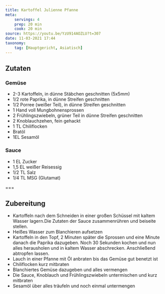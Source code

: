 ```yaml
---
title: Kartoffel Julienne Pfanne
meta:
    servings: 4
    prep: 20 min
    cook: 20 min
source: https://youtu.be/YzU914AOZLU?t=307
date: 11-03-2021 17:44
taxonomy:
    tag: [Hauptgericht, Asiatisch]
---
```

## Zutaten

### Gemüse
* 2-3 Kartoffeln, in dünne Stäbchen geschnitten (5x5mm)
* 1/2 rote Paprika, in dünne Streifen geschnitten
* 1/2 Porree (weißer Teil), in dünne Streifen geschnitten
* 1 Hand voll Mungbohnensprossen
* 2 Frühlingszwiebeln, grüner Teil in dünne Streifen geschnitten
* 2 Knoblauchzehen, fein gehackt
* 1 TL Chiliflocken
* Bratöl
* 1EL Sesamöl

### Sauce
* 1 EL Zucker
* 1,5 EL weißer Reisessig
* 1/2 TL Salz
* 1/4 TL MSG (Glutamat)

===
## Zubereitung

* Kartoffeln nach dem Schneiden in einer großen Schüssel mit kaltem Wasser lagern.Die Zutaten der Sauce zusammenrühren und beiseite stellen.
* Heißes Wasser zum Blanchieren aufsetzen
* Kartoffeln in den Topf, 2 Minuten später die Sprossen und eine Minute danach die Paprika dazugeben. Noch 30 Sekunden kochen und nun alles herausholen und in kaltem Wasser abschrecken. Anschließend abtropfen lassen.
* Lauch in einer Pfanne mit Öl anbraten bis das Gemüse gut benetzt ist
* Chiliflocken kurz mitbraten
* Blanchiertes Gemüse dazugeben und alles vermengen
* Die Sauce, Knoblauch und Frühlingszwiebeln untermischen und kurz mitbraten
* Sesamöl über alles träufeln und noch einmal untermengen